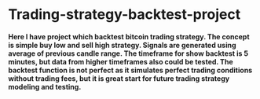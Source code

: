 # Trading-strategy-backtest-project
#### Here I have project which backtest bitcoin trading strategy. The concept is simple buy low and sell high strategy. Signals are generated using average of previous candle range. The timeframe for show backtest is 5 minutes, but data from higher timeframes also could be tested.  The backtest function is not perfect as it simulates perfect trading conditions without trading fees, but it is great start for future trading strategy modeling and testing.
